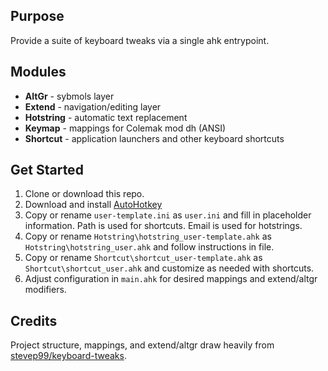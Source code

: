## Purpose

Provide a suite of keyboard tweaks via a single ahk entrypoint.

## Modules

* __AltGr__ - sybmols layer
* __Extend__ - navigation/editing layer
* __Hotstring__ - automatic text replacement
* __Keymap__ - mappings for Colemak mod dh (ANSI)
* __Shortcut__ - application launchers and other keyboard shortcuts

## Get Started

1. Clone or download this repo.
2. Download and install [AutoHotkey](https://www.autohotkey.com/)
3. Copy or rename `user-template.ini` as `user.ini` and fill in placeholder information. Path is used for shortcuts. Email is used for hotstrings.
4. Copy or rename `Hotstring\hotstring_user-template.ahk` as `Hotstring\hotstring_user.ahk` and follow instructions in file.
5. Copy or rename `Shortcut\shortcut_user-template.ahk` as `Shortcut\shortcut_user.ahk` and customize as needed with shortcuts.
6. Adjust configuration in `main.ahk` for desired mappings and extend/altgr modifiers.

## Credits

Project structure, mappings, and extend/altgr draw heavily from [stevep99/keyboard-tweaks](https://github.com/stevep99/keyboard-tweaks).
